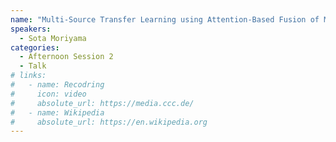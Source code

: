 ```yaml
---
name: "Multi-Source Transfer Learning using Attention-Based Fusion of Multiple CNN Models"
speakers:
  - Sota Moriyama
categories:
  - Afternoon Session 2
  - Talk
# links:
#   - name: Recodring
#     icon: video
#     absolute_url: https://media.ccc.de/
#   - name: Wikipedia
#     absolute_url: https://en.wikipedia.org
---
```

